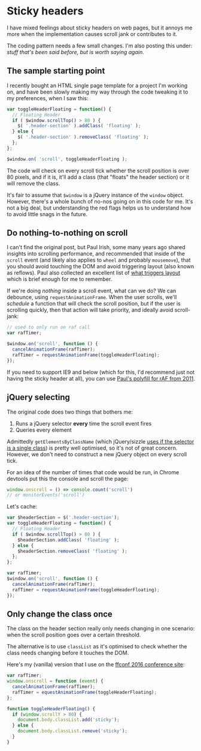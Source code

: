 # Sticky headers

I have mixed feelings about sticky headers on web pages, but it annoys me more when the implementation causes scroll jank or contributes to it.

The coding pattern needs a few small changes. I'm also posting this under: *stuff that's been said before, but is worth saying again*.

<!--more-->

## The sample starting point

I recently bought an HTML single page template for a project I'm working on, and have been slowly making my way through the code tweaking it to my preferences, when I saw this:

```js
var toggleHeaderFloating = function() {
  // Floating Header
  if ( $window.scrollTop() > 80 ) {
    $( '.header-section' ).addClass( 'floating' );
  } else {
    $( '.header-section' ).removeClass( 'floating' );
  };
};

$window.on( 'scroll', toggleHeaderFloating );
```

The code will check on every scroll tick whether the scroll position is over 80 pixels, and if it is, it'll add a class (that "floats" the header section) or it will remove the class.

It's fair to assume that `$window` is a jQuery instance of the `window` object. However, there's a whole bunch of no-nos going on in this code for me. It's not a big deal, but understanding the red flags helps us to understand how to avoid little snags in the future.

## Do nothing-to-nothing on scroll

I can't find the original post, but Paul Irish, some many years ago shared insights into scrolling performance, and recommended that inside of the `scroll` event (and likely also applies to `wheel` and probably `mousemove`), that you should avoid touching the DOM and avoid triggering layout (also known as reflows). Paul also collected an excellent list of [what triggers layout](https://gist.github.com/paulirish/5d52fb081b3570c81e3a) which is brief enough for me to remember.

If we're doing _nothing_ inside a scroll event, what can we do? We can debounce, using `requestAnimationFrame`. When the user scrolls, we'll *schedule* a function that will check the scroll position, but if the user is scrolling quickly, then that action will take priority, and ideally avoid scroll-jank:

```js
// used to only run on raf call
var rafTimer;

$window.on('scroll', function () {
  cancelAnimationFrame(rafTimer);
  rafTimer = requestAnimationFrame(toggleHeaderFloating);
});
```

If you need to support IE9 and below (which for this, I'd recommend just not having the sticky header at all), you can use [Paul's polyfill for rAF from 2011](http://www.paulirish.com/2011/requestanimationframe-for-smart-animating/).

## jQuery selecting

The original code does two things that bothers me:

1. Runs a jQuery selector **every** time the scroll event fires
2. Queries every element

Admittedly `getElementsByClassName` (which jQuery/sizzle [uses if the selector is a single class](https://github.com/jquery/jquery/blob/b14ce54334a568eaaa107be4c441660a57c3db24/external/sizzle/dist/sizzle.js#L262-L265)) is pretty well optimised, so it's not of great concern. However, we don't need to construct a new jQuery object on every scroll tick.

For an idea of the number of times that code would be run, in Chrome devtools put this the console and scroll the page:

```js
window.onscroll = () => console.count('scroll')
// or monitorEvents('scroll')
```

Let's cache:

```js
var $headerSection = $('.header-section');
var toggleHeaderFloating = function() {
  // Floating Header
  if ( $window.scrollTop() > 80 ) {
    $headerSection.addClass( 'floating' );
  } else {
    $headerSection.removeClass( 'floating' );
  };
};

var rafTimer;
$window.on('scroll', function () {
  cancelAnimationFrame(rafTimer);
  rafTimer = requestAnimationFrame(toggleHeaderFloating);
});
```

## Only change the class once

The class on the header section really only needs changing in one scenario: when the scroll position goes over a certain threshold.

The alternative is to use `classList` as it's optimised to check whether the class needs changing before it touches the DOM.

Here's my (vanilla) version that I use on the [ffconf 2016 conference site](https://2016.ffconf.org):

```js
var rafTimer;
window.onscroll = function (event) {
  cancelAnimationFrame(rafTimer);
  rafTimer = equestAnimationFrame(toggleHeaderFloating);
};

function toggleHeaderFloating() {
  if (window.scrollY > 80) {
    document.body.classList.add('sticky');
  } else {
    document.body.classList.remove('sticky');
  }
}
```
